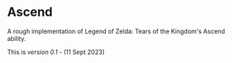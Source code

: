 # Ascend
A rough implementation of Legend of Zelda: Tears of the Kingdom's Ascend ability.

This is *version 0.1* - (11 Sept 2023)
